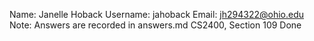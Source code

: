 Name: Janelle Hoback
Username: jahoback
Email: jh294322@ohio.edu
Note: Answers are recorded in answers.md
CS2400, Section 109
Done
